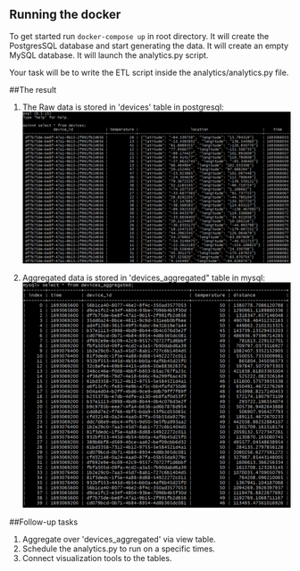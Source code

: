 ## Running the docker

To get started run ``` docker-compose up ``` in root directory.
It will create the PostgresSQL database and start generating the data.
It will create an empty MySQL database.
It will launch the analytics.py script. 

Your task will be to write the ETL script inside the analytics/analytics.py file.

##The result
1. The Raw data is stored in 'devices' table in postgresql:
![devices table](screenshots/devices.PNG)

2. Aggregated data is stored in 'devices_aggregated" table in mysql:
![devices table](screenshots/aggregated.PNG)

##Follow-up tasks
1. Aggregate over 'devices_aggregated' via view table.
2. Schedule the analytics.py to run on a specific times.
3. Connect visualization tools to the tables.